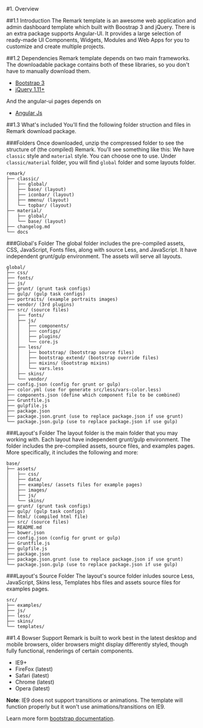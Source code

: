 #1. Overview

##1.1 Introduction
The Remark template is an awesome web application and admin dashboard template which built with Boostrap 3 and jQuery. There is an extra package supports Angular-UI. It provides a large selection of ready-made UI Components, Widgets, Modules and Web Apps for you to customize and create multiple projects.

##1.2 Dependencies
Remark template depends on two main frameworks. The downloadable package contains both of these libraries, so you don't have to manually download them.

* [Bootstrap 3](http://getbootstrap.com/)
* [jQuery 1.11+](http://jquery.com/)

And the angular-ui pages depends on

* [Angular Js](https://angularjs.org/)

##1.3 What's included
You'll find the following folder struction and files in Remark download package.

###Folders
Once downloaded, unzip the compressed folder to see the structure of (the compiled) Remark. You'll see something like this:
We have ```classic``` style and ```material``` style. You can choose one to use. Under ```classic/material``` folder, you will find ```global``` folder and some layouts folder.

    remark/
    ├── classic/
    │   ├── global/
    │   ├── base/ (layout)
    │   ├── iconbar/ (layout)
    │   ├── mmenu/ (layout)
    │   └── topbar/ (layout)
    ├── material/
    │   ├── global/
    │   └── base/ (layout)
    ├── changelog.md
    └── docs

###Global's Folder
The global folder includes the pre-compiled assets, CSS, JavaScript, Fonts files, along with source Less, and JavaScript. It have independent grunt/gulp environment. The assets will serve all layouts.

    global/
    ├── css/
    ├── fonts/
    ├── js/
    ├── grunt/ (grunt task configs)
    ├── gulp/ (gulp task configs)
    ├── portraits/ (example portraits images)
    ├── vendor/ (3rd plugins)
    ├── src/ (source files)
    │   ├── fonts/
    │   ├── js/
    │   │   ├── components/
    │   │   ├── configs/
    │   │   ├── plugins/
    │   │   └── core.js
    │   ├── less/
    │   │   ├── bootstrap/ (bootstrap source files)
    │   │   ├── bootstrap_extend/ (bootstrap override files)
    │   │   ├── mixins/ (bootstrap mixins)
    │   │   └── vars.less
    │   ├── skins/
    │   └── vendor/
    ├── config.json (config for grunt or gulp)
    ├── color.yml (use for generate src/less/vars-color.less)
    ├── components.json (define which component file to be combined)
    ├── Gruntfile.js
    ├── gulpfile.js
    ├── package.json
    ├── package.json.grunt (use to replace package.json if use grunt)
    └── package.json.gulp (use to replace package.json if use gulp)

###Layout's Folder
The layout folder is the main folder that you may working with. Each layout have independent grunt/gulp environment. The folder includes the pre-complied assets, source files, and examples pages. More specifically, it includes the following and more:

    base/
    ├── assets/
    │   ├── css/
    │   ├── data/
    │   ├── examples/ (assets files for example pages)
    │   ├── images/
    │   ├── js/
    │   └── skins/
    ├── grunt/ (grunt task configs)
    ├── gulp/ (gulp task configs)
    ├── html/ (compiled html file)
    ├── src/ (source files)
    ├── README.md
    ├── bower.json
    ├── config.json (config for grunt or gulp)
    ├── Gruntfile.js
    ├── gulpfile.js
    ├── package.json
    ├── package.json.grunt (use to replace package.json if use grunt)
    └── package.json.gulp (use to replace package.json if use gulp)

###Layout's Source Folder
The layout's source folder inludes source Less, JavaScript, Skins less, Templates hbs files and assets source files for examples pages.

    src/
    ├── examples/
    ├── js/
    ├── less/
    ├── skins/
    └── templates/

##1.4 Bowser Support
Remark is built to work best in the latest desktop and mobile browsers, older browsers might display differently styled, though fully functional, renderings of certain components.

* IE9+
* FireFox (latest)
* Safari (latest)
* Chrome (latest)
* Opera (latest)

**Note**: IE9 does not support transitions or animations. The template will function properly but it won't use animations/transitions on IE9.

Learn more form [bootstrap documentation](http://getbootstrap.com/getting-started/#support).
